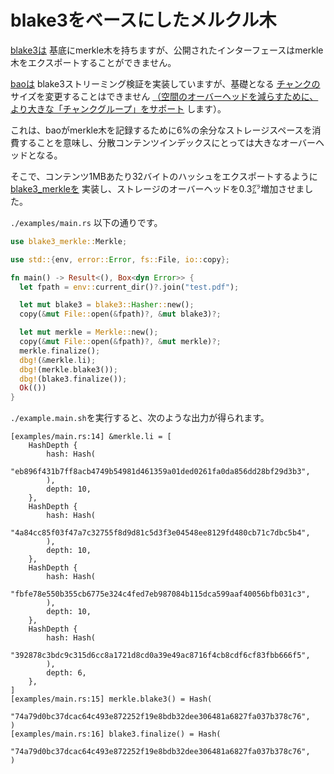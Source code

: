# blake3をベースにしたメルクル木

[blake3は](https://github.com/BLAKE3-team/BLAKE3) 基底にmerkle木を持ちますが、公開されたインターフェースはmerkle木をエクスポートすることができません。

[baoは](https://github.com/oconnor663/bao) blake3ストリーミング検証を実装していますが、基礎となる [チャンクの](https://github.com/oconnor663/bao/issues/34) サイズを変更することはできません [（空間のオーバーヘッドを減らすために、より大きな「チャンクグループ」をサポート](https://github.com/oconnor663/bao/issues/34) します）。

これは、baoがmerkle木を記録するために6%の余分なストレージスペースを消費することを意味し、分散コンテンツインデックスにとっては大きなオーバーヘッドとなる。

そこで、コンテンツ1MBあたり32バイトのハッシュをエクスポートするように [blake3_merkleを](https://github.com/rmw-lib/blake3_merkle) 実装し、ストレージのオーバーヘッドを0.3㌘増加させました。

`./examples/main.rs` 以下の通りです。

```rust
use blake3_merkle::Merkle;

use std::{env, error::Error, fs::File, io::copy};

fn main() -> Result<(), Box<dyn Error>> {
  let fpath = env::current_dir()?.join("test.pdf");

  let mut blake3 = blake3::Hasher::new();
  copy(&mut File::open(&fpath)?, &mut blake3)?;

  let mut merkle = Merkle::new();
  copy(&mut File::open(&fpath)?, &mut merkle)?;
  merkle.finalize();
  dbg!(&merkle.li);
  dbg!(merkle.blake3());
  dbg!(blake3.finalize());
  Ok(())
}
```

`./example.main.sh`を実行すると、次のような出力が得られます。

```
[examples/main.rs:14] &merkle.li = [
    HashDepth {
        hash: Hash(
            "eb896f431b7ff8acb4749b54981d461359a01ded0261fa0da856dd28bf29d3b3",
        ),
        depth: 10,
    },
    HashDepth {
        hash: Hash(
            "4a84cc85f03f47a7c32755f8d9d81c5d3f3e04548ee8129fd480cb71c7dbc5b4",
        ),
        depth: 10,
    },
    HashDepth {
        hash: Hash(
            "fbfe78e550b355cb6775e324c4fed7eb987084b115dca599aaf40056bfb031c3",
        ),
        depth: 10,
    },
    HashDepth {
        hash: Hash(
            "392878c3bdc9c315d6cc8a1721d8cd0a39e49ac8716f4cb8cdf6cf83fbb666f5",
        ),
        depth: 6,
    },
]
[examples/main.rs:15] merkle.blake3() = Hash(
    "74a79d0bc37dcac64c493e872252f19e8bdb32dee306481a6827fa037b378c76",
)
[examples/main.rs:16] blake3.finalize() = Hash(
    "74a79d0bc37dcac64c493e872252f19e8bdb32dee306481a6827fa037b378c76",
)
```